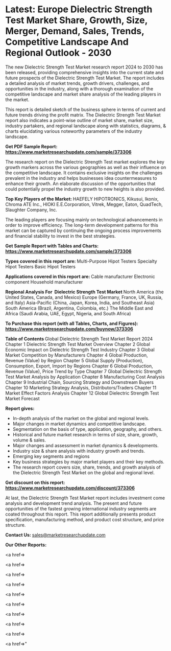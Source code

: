 # Latest: Europe Dielectric Strength Test Market Share, Growth, Size, Merger, Demand, Sales, Trends, Competitive Landscape And Regional Outlook - 2030

The new Dielectric Strength Test Market research report 2024 to 2030 has been released, providing comprehensive insights into the current state and future prospects of the Dielectric Strength Test Market. The report includes a detailed analysis of market trends, growth drivers, challenges, and opportunities in the industry, along with a thorough examination of the competitive landscape and market share analysis of the leading players in the market.

This report is detailed sketch of the business sphere in terms of current and future trends driving the profit matrix. The Dielectric Strength Test Market report also indicates a point-wise outline of market share, market size, industry partakers, and regional landscape along with statistics, diagrams, &amp; charts elucidating various noteworthy parameters of the industry landscape.

<strong><b>Get PDF Sample Report: <a href=https://www.marketresearchupdate.com/sample/373306>https://www.marketresearchupdate.com/sample/373306</a></b></strong>

The research report on the Dielectric Strength Test market explores the key growth markers across the various geographies as well as their influence on the competitive landscape. It contains exclusive insights on the challenges prevalent in the industry and helps businesses idea countermeasures to enhance their growth. An elaborate discussion of the opportunities that could potentially propel the industry growth to new heights is also provided.

<strong><b>Top Key Players of the Market:
</b></strong>HAEFELY HIPOTRONICS, Kikusui, Ikonix, Chroma ATE Inc., HIOKI E.E.Corporation, Vitrek, Megger, Eaton, QuadTech, Slaughter Company, Inc.<strong><b>
</b></strong>

The leading players are focusing mainly on technological advancements in order to improve efficiency. The long-term development patterns for this market can be captured by continuing the ongoing process improvements and financial stability to invest in the best strategies.

<strong><b>Get Sample Report with Tables and Charts: <a href=https://www.marketresearchupdate.com/sample/373306>https://www.marketresearchupdate.com/sample/373306</a></b></strong>

<strong><b>Types covered in this report are:
</b></strong>Multi-Purpose Hipot Testers
Specialty Hipot Testers
Basic Hipot Testers<strong><b>
</b></strong>

<strong><b>Applications covered in this report are:
</b></strong>Cable manufacturer
Electronic component
Household manufacturer<strong><b>
</b></strong>

<strong><b>Regional Analysis For  Dielectric Strength Test Market</b></strong><strong><b>
</b></strong>North America (the United States, Canada, and Mexico)
Europe (Germany, France, UK, Russia, and Italy)
Asia-Pacific (China, Japan, Korea, India, and Southeast Asia)
South America (Brazil, Argentina, Colombia, etc.)
The Middle East and Africa (Saudi Arabia, UAE, Egypt, Nigeria, and South Africa)

<strong><b>To Purchase this report (with all Tables, Charts, and Figures): <a href=https://www.marketresearchupdate.com/buynow/373306>https://www.marketresearchupdate.com/buynow/373306</a></b></strong>

<strong><b>Table of Contents</b></strong><strong><b>
</b></strong>Global Dielectric Strength Test Market Report 2024
Chapter 1 Dielectric Strength Test Market Overview
Chapter 2 Global Economic Impact on Dielectric Strength Test Industry
Chapter 3 Global Market Competition by Manufacturers
Chapter 4 Global Production, Revenue (Value) by Region
Chapter 5 Global Supply (Production), Consumption, Export, Import by Regions
Chapter 6 Global Production, Revenue (Value), Price Trend by Type
Chapter 7 Global Dielectric Strength Test Market Analysis by Application
Chapter 8 Manufacturing Cost Analysis
Chapter 9 Industrial Chain, Sourcing Strategy and Downstream Buyers
Chapter 10 Marketing Strategy Analysis, Distributors/Traders
Chapter 11 Market Effect Factors Analysis
Chapter 12 Global Dielectric Strength Test Market Forecast

<strong><b>Report gives:</b></strong>

- In-depth analysis of the market on the global and regional levels.
- Major changes in market dynamics and competitive landscape.
- Segmentation on the basis of type, application, geography, and others.
- Historical and future market research in terms of size, share, growth, volume &amp; sales.
- Major changes and assessment in market dynamics &amp; developments.
- Industry size &amp; share analysis with industry growth and trends.
- Emerging key segments and regions
- Key business strategies by major market players and their key methods.
- The research report covers size, share, trends, and growth analysis of the Dielectric Strength Test Market on the global and regional level.

<strong><b>Get discount on this report: <a href=https://www.marketresearchupdate.com/discount/373306>https://www.marketresearchupdate.com/discount/373306</a></b></strong>

At last, the Dielectric Strength Test Market report includes investment come analysis and development trend analysis. The present and future opportunities of the fastest growing international industry segments are coated throughout this report. This report additionally presents product specification, manufacturing method, and product cost structure, and price structure.

<strong><b>Contact Us:
</b></strong>sales@marketresearchupdate.com

<strong>Our Other Reports:</strong>

<a href=></a>

<a href=></a>

<a href=></a>

<a href=></a>

<a href=></a>

<a href=></a>

<a href=></a>

<a href=></a>

<a href=></a>

<a href=></a>"
